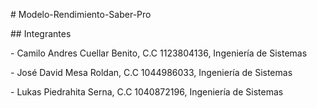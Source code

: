 \# Modelo-Rendimiento-Saber-Pro



\## Integrantes



\-	Camilo Andres Cuellar Benito, C.C 1123804136, Ingeniería de Sistemas

\-	José David Mesa Roldan, C.C 1044986033, Ingeniería de Sistemas

\-	Lukas Piedrahita Serna, C.C 1040872196, Ingeniería de Sistemas

